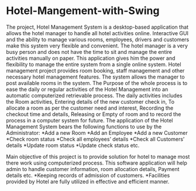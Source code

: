# Hotel-Mangement-with-Swing

The project, Hotel Management System is a desktop-based application that allows the hotel manager to handle all hotel activities online. Interactive GUI and the ability to manage various rooms, employees, drivers and customers make this system very flexible and convenient. The hotel manager is a very busy person and does not have the time to sit and manage the entire activities manually on paper. This application gives him the power and flexibility to manage the entire system from a single online system. Hotel management project provides room booking, staff management and other necessary hotel management features. The system allows the manager to post available rooms in the system.
The Purpose of the whole process is to ease the daily or regular activities of the Hotel Management into an automatic computerized retrievable process. The daily activities includes the Room activities, Entering details of the new customer check in, To allocate a room as per the customer need and interest, Recording the checkout time and details, Releasing or Empty of room and to record the process in a computer system for future.
The application of the Hotel Management System bears the following functions to use by the Administrator:
*Add a new Room
*Add an Employee
*Add a new Customer
*Check room status
*Check all employees’ details
*Check all Customers’ details
*Update room status
*Update check status etc.

Main objective of this project is to provide solution for hotel to manage most there work using computerized process. This software application will help admin to handle customer information, room allocation details, Payment details etc.
*Keeping records of admission of customers.
*Facilities provided by Hotel are fully utilized in effective and efficient manner. 


